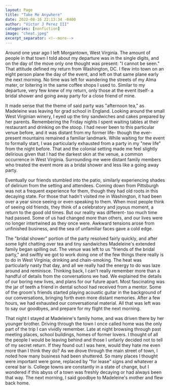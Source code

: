 ```yaml
---
layout: Page
title: "Take Me Anywhere"
date: 2022-08-16 22:13:34 -0400
author: "Victor J Perez III"
categories: [nonfiction]
image: "cheat.jpeg"
excerpt_separator: <!--more-->
---
```


Around one year ago I left Morgantown, West Virginia. The amount of people in that town I told about my departure was in the single digits, and on the day of the move only one thought was present: "I cannot be seen." That attitude defined my return from Washington, DC. I flew into town on an eight person plane the day of the event, and left on that same plane early the next morning. No time was left for wandering the streets of my Alma mater, or loitering in the same coffee shops I used to. Similar to my departure, very few knew of my return, only those at the event itself- a bridal shower and going away party for a close friend of mine. 
 <!--more-->
It made sense that the theme of said party was "afternoon tea," as Madeleine was leaving for grad school in England. Looking around the small West Virginian winery, I eyed up the tiny sandwiches and cakes prepared by her parents. Remembering the Friday nights I spent waiting tables at their restaurant and drinking on the stoop. I had never been to this particular venue before, and it was distant from my former life- though the ever-present mountains remained a familiar landmark. While waiting for the event to formally start, I was particularly exhausted from a party in my "new life" from the night before. That and the colonial setting made me feel slightly delirious given that I had the darkest skin at the venue, a common occurrence in West Virginia. Surrounding me were distant family members who treated the event more as a bridal shower and less like a going away party.

Eventually our friends stumbled into the patio, similarly experiencing shades of delirium from the setting and attendees. Coming down from Pittsburgh was not a frequent experience for them, though they had old roots in this decaying state. For those that hadn't visited me in Washington, it had been over a year since seeing or even speaking to them. When most people think of seeing old friends, they think of a celebratory and joyous moment, a return to the good old times. But our reality was different- too much time had passed. Some of us had changed more than others, and our lives were no longer intertwined as they once were. Awkward tensions arose from unfinished business, and the sea of unfamiliar faces gave a cold edge.

The "bridal shower" portion of the party resolved fairly quickly, and after some light chatting over tea and tiny sandwiches Madeleine's extended family began spilling out. The venue was left to us "friends of the bridal party," and swiftly we got to work doing one of the few things there really is to do in West Virginia; drinking and chain-smoking. The heat was particularly nasty that day, and all we really had the energy to do was laze around and reminisce. Thinking back, I can't really remember more than a handful of details from the conversations we had. We explained the details of our boring new lives, and plans for our future apart. Most fascinating was the jar of teeth a friend in dental school had received from a mentor. Some of the groom's friends started playing acoustic guitar in the background of our conversations, bringing forth even more distant memories. After a few hours, we had exhausted our conversational material. All that was left was to say our goodbyes, and prepare for my flight the next morning.

That night I stayed at Madeleine's family home, and was driven there by her younger brother. Driving through the town I once called home was the only part of the trip I can vividly remember. Late at night browsing through past meeting places, school buildings, homes of former lovers. I thought of all the people I would be leaving behind and those I unfairly decided not to tell of my secret return. If they found out I was here, would they hate me even more than I think they do? As we drove through the main street of town, I noted how many business had been shuttered. So many places I thought were important were gone, replaced by "for lease" signs and whatever a cereal bar is. College towns are constantly in a state of change, but I wondered if this abyss of a town was freshly decaying or had always been that way. The next morning, I said goodbye to Madeleine's mother and flew back home.

